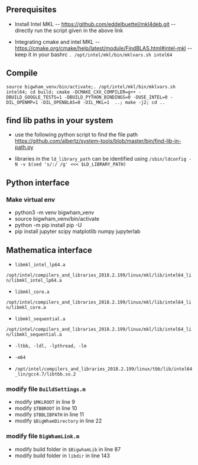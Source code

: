 
## Prerequisites

- Install Intel MKL
-- https://github.com/eddelbuettel/mkl4deb.git
-- directly run the script given in the above link
   
- Integrating cmake and intel MKL
-- https://cmake.org/cmake/help/latest/module/FindBLAS.html#intel-mkl
-- keep it in your bashrc
`. /opt/intel/mkl/bin/mklvars.sh intel64`

## Compile

```
source bigwham_venv/bin/activate;. /opt/intel/mkl/bin/mklvars.sh intel64; cd build; cmake -DCMAKE_CXX_COMPILER=g++ -DBUILD_GOOGLE_TESTS=1 -DBUILD_PYTHON_BINDINGS=0 -DUSE_INTEL=0 -DIL_OPENMP=1 -DIL_OPENBLAS=0 -DIL_MKL=1  ..; make -j2; cd ..
```



## find lib paths in your system
- use the following python script to find the file path
 https://github.com/albertz/system-tools/blob/master/bin/find-lib-in-path.py

- libraries in the `ld_library_path` can be identified using 
`/sbin/ldconfig -N -v $(sed 's/:/ /g' <<< $LD_LIBRARY_PATH)`


## Python interface

### Make virtual env
- python3 -m venv bigwham_venv
- source bigwham_venv/bin/activate
- python -m pip install pip -U
- pip install jupyter scipy matplotlib numpy jupyterlab 


## Mathematica interface

- `libmkl_intel_lp64.a`

`/opt/intel/compilers_and_libraries_2018.2.199/linux/mkl/lib/intel64_lin/libmkl_intel_lp64.a`

- `libmkl_core.a`

`/opt/intel/compilers_and_libraries_2018.2.199/linux/mkl/lib/intel64_lin/libmkl_core.a`

- `libmkl_sequential.a`

`/opt/intel/compilers_and_libraries_2018.2.199/linux/mkl/lib/intel64_lin/libmkl_sequential.a`


- `-ltbb, -ldl, -lpthread, -lm`

- `-m64`

- `/opt/intel/compilers_and_libraries_2018.2.199/linux/tbb/lib/intel64_lin/gcc4.7/libtbb.so.2`

### modify file `BuildSettings.m`
- modify `$MKLROOT` in line 9
- modify `$TBBROOT` in line 10
- modify `$TBBLIBPATH` in line 11 
- modify `$BigWhamDirectory` in line 22

### modify file `BigWhamLink.m`
- modify build folder in `$BigwhamLib` in line 87
- modify build folder in `libdir` in line 143
